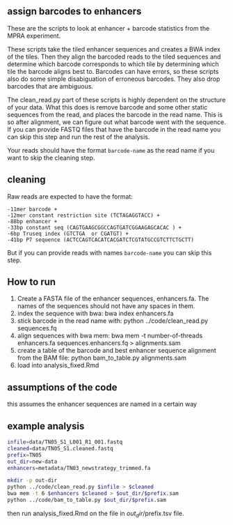 ## assign barcodes to enhancers
These are the scripts to look at enhancer + barcode statistics from the MPRA
experiment.

These scripts take the tiled enhancer sequences and creates a BWA index of the
tiles. Then they align the barcoded reads to the tiled sequences and determine
which barcode corresponds to which tile by determining which tile the barcode
aligns best to. Barcodes can have errors, so these scripts also do some
simple disabiguation of erroneous barcodes. They also drop barcodes that are
ambiguous.

The clean_read.py part of these scripts is highly dependent on the structure of
your data. What this does is remove barcode and some other static sequences from
the read, and places the barcode in the read name. This is so after alignment,
we can figure out what barcode went with the sequence. If you can provide FASTQ
files that have the barcode in the read name you can skip this step and run the
rest of the analysis.

Your reads should have the format `barcode-name` as the read name if you want
to skip the cleaning step.

## cleaning
Raw reads are expected to have the format:
```
-11mer barcode +
-12mer constant restriction site (TCTAGAGGTACC) +
-88bp enhancer +
-33bp constant seq (CAGTGAAGCGGCCAGTGATCGGAAGAGCACAC ) +
-6bp Truseq index (GTCTGA  or CGATGT) +
-41bp P7 sequence (ACTCCAGTCACATCACGATCTCGTATGCCGTCTTCTGCTT)
```

But if you can provide reads with names `barcode-name` you can skip this
step.


## How to run
1) Create a FASTA file of the enhancer sequences, enhancers.fa. The names of the
   sequences should not have any spaces in them.
2) index the sequence with bwa: bwa index enhancers.fa
3) stick barcode in the read name with: python ../code/clean_read.py sequences.fq
3) align sequences with bwa mem: bwa mem -t number-of-threads enhancers.fa sequences.enhancers.fq > alignments.sam
4) create a table of the barcode and best enhancer sequence alignment from the BAM file:
python bam_to_table.py alignments.sam
5) load into analysis_fixed.Rmd

## assumptions of the code
this assumes the enhancer sequences are named in a certain way

## example analysis
```bash
infile=data/TN05_S1_L001_R1_001.fastq
cleaned=data/TN05_S1.cleaned.fastq
prefix=TN05
out_dir=new-data
enhancers=metadata/TN03_newstrategy_trimmed.fa

mkdir -p out-dir
python ../code/clean_read.py $infile > $cleaned
bwa mem -t 6 $enhancers $cleaned > $out_dir/$prefix.sam
python ../code/bam_to_table.py $out_dir/$prefix.sam
```

then run analysis_fixed.Rmd on the file in $out_dir/$prefix.tsv file.
